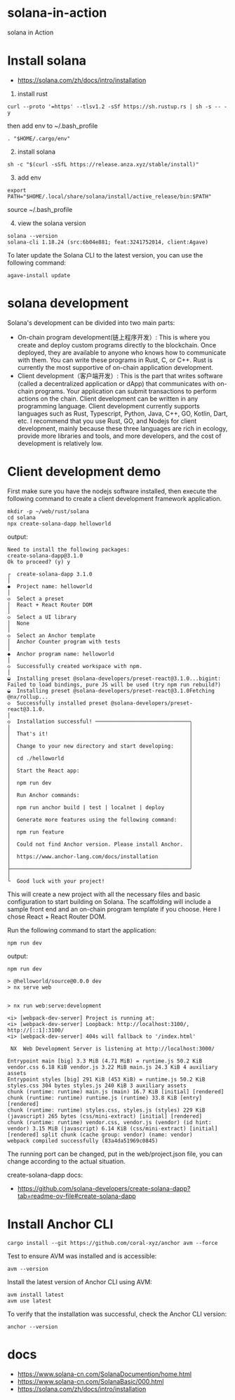 # solana-in-action
solana in Action

# Install solana
- https://solana.com/zh/docs/intro/installation
1. install rust
```shell
curl --proto '=https' --tlsv1.2 -sSf https://sh.rustup.rs | sh -s -- -y
```
then add env to ~/.bash_profile
```shell
. "$HOME/.cargo/env"
```

2. install solana
```shell
sh -c "$(curl -sSfL https://release.anza.xyz/stable/install)"
```
3. add env
```shell
export PATH="$HOME/.local/share/solana/install/active_release/bin:$PATH"
```
source ~/.bash_profile

4. view the solana version
```shell
solana --version
solana-cli 1.18.24 (src:6b04e881; feat:3241752014, client:Agave)
```
To later update the Solana CLI to the latest version, you can use the following command:
```shell
agave-install update
```

# solana development
Solana's development can be divided into two main parts:
- On-chain program development(链上程序开发）: This is where you create and deploy custom programs directly to the blockchain. Once deployed, they are available to anyone who knows how to communicate with them. You can write these programs in Rust, C, or C++. Rust is currently the most supportive of on-chain application development.
- Client development（客户端开发）: This is the part that writes software (called a decentralized application or dApp) that communicates with on-chain programs. Your application can submit transactions to perform actions on the chain. Client development can be written in any programming language.
Client development currently supports languages such as Rust, Typescript, Python, Java, C++, GO, Kotlin, Dart, etc. I recommend that you use Rust, GO, and Nodejs for client development, mainly because these three languages are rich in ecology, provide more libraries and tools, and more developers, and the cost of development is relatively low.

# Client development demo
First make sure you have the nodejs software installed, then execute the following command to create a client development framework application.
```shell
mkdir -p ~/web/rust/solana
cd solana
npx create-solana-dapp helloworld
```
output:
```
Need to install the following packages:
create-solana-dapp@3.1.0
Ok to proceed? (y) y

┌  create-solana-dapp 3.1.0
│
◆  Project name: helloworld
│
◇  Select a preset
│  React + React Router DOM
│
◇  Select a UI library
│  None
│
◇  Select an Anchor template
│  Anchor Counter program with tests
│
◆  Anchor program name: helloworld
│
◇  Successfully created workspace with npm.
│
◒  Installing preset @solana-developers/preset-react@3.1.0...bigint: Failed to load bindings, pure JS will be used (try npm run rebuild?)
◒  Installing preset @solana-developers/preset-react@3.1.0Fetching @nx/rollup...
◇  Successfully installed preset @solana-developers/preset-react@3.1.0.
│
◇  Installation successful! ──────────────────────────────╮
│                                                         │
│  That's it!                                             │
│                                                         │
│  Change to your new directory and start developing:     │
│                                                         │
│  cd ./helloworld                                        │
│                                                         │
│  Start the React app:                                   │
│                                                         │
│  npm run dev                                            │
│                                                         │
│  Run Anchor commands:                                   │
│                                                         │
│  npm run anchor build | test | localnet | deploy        │
│                                                         │
│  Generate more features using the following command:    │
│                                                         │
│  npm run feature                                        │
│                                                         │
│  Could not find Anchor version. Please install Anchor.  │
│                                                         │
│  https://www.anchor-lang.com/docs/installation          │
│                                                         │
├─────────────────────────────────────────────────────────╯
│
└  Good luck with your project!
```
This will create a new project with all the necessary files and basic configuration to start building on Solana. The scaffolding will include a sample front end and an on-chain program template if you choose.
Here I chose React + React Router DOM.

Run the following command to start the application:
```shell
npm run dev
```
output:
```
npm run dev

> @helloworld/source@0.0.0 dev
> nx serve web


> nx run web:serve:development

<i> [webpack-dev-server] Project is running at:
<i> [webpack-dev-server] Loopback: http://localhost:3100/, http://[::1]:3100/
<i> [webpack-dev-server] 404s will fallback to '/index.html'

 NX  Web Development Server is listening at http://localhost:3000/

Entrypoint main [big] 3.3 MiB (4.71 MiB) = runtime.js 50.2 KiB vendor.css 6.18 KiB vendor.js 3.22 MiB main.js 24.3 KiB 4 auxiliary assets
Entrypoint styles [big] 291 KiB (453 KiB) = runtime.js 50.2 KiB styles.css 304 bytes styles.js 240 KiB 3 auxiliary assets
chunk (runtime: runtime) main.js (main) 16.7 KiB [initial] [rendered]
chunk (runtime: runtime) runtime.js (runtime) 33.8 KiB [entry] [rendered]
chunk (runtime: runtime) styles.css, styles.js (styles) 229 KiB (javascript) 265 bytes (css/mini-extract) [initial] [rendered]
chunk (runtime: runtime) vendor.css, vendor.js (vendor) (id hint: vendor) 3.15 MiB (javascript) 6.14 KiB (css/mini-extract) [initial] [rendered] split chunk (cache group: vendor) (name: vendor)
webpack compiled successfully (83a4da51969c0845)
```
The running port can be changed, put in the web/project.json file, you can change according to the actual situation.

create-solana-dapp docs:
- https://github.com/solana-developers/create-solana-dapp?tab=readme-ov-file#create-solana-dapp

# Install Anchor CLI
```shell
cargo install --git https://github.com/coral-xyz/anchor avm --force
```
Test to ensure AVM was installed and is accessible:
```shell
avm --version
```
Install the latest version of Anchor CLI using AVM:
```shell
avm install latest
avm use latest
```
To verify that the installation was successful, check the Anchor CLI version:
```shell
anchor --version
```

# docs
- https://www.solana-cn.com/SolanaDocumention/home.html
- https://www.solana-cn.com/SolanaBasic/000.html
- https://solana.com/zh/docs/intro/installation
